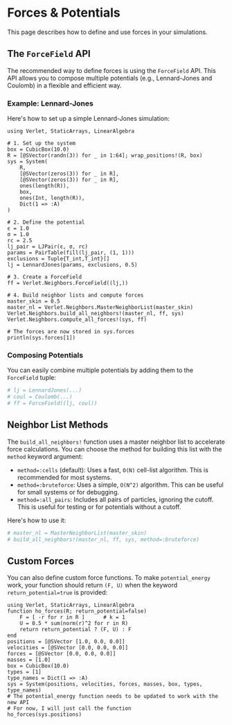 # Forces & Potentials

This page describes how to define and use forces in your simulations.

## The `ForceField` API

The recommended way to define forces is using the `ForceField` API. This API allows you to compose multiple potentials (e.g., Lennard-Jones and Coulomb) in a flexible and efficient way.

### Example: Lennard-Jones

Here's how to set up a simple Lennard-Jones simulation:

```@example forces
using Verlet, StaticArrays, LinearAlgebra

# 1. Set up the system
box = CubicBox(10.0)
R = [@SVector(randn(3)) for _ in 1:64]; wrap_positions!(R, box)
sys = System(
    R,
    [@SVector(zeros(3)) for _ in R],
    [@SVector(zeros(3)) for _ in R],
    ones(length(R)),
    box,
    ones(Int, length(R)),
    Dict(1 => :A)
)

# 2. Define the potential
ϵ = 1.0
σ = 1.0
rc = 2.5
lj_pair = LJPair(ϵ, σ, rc)
params = PairTable(fill(lj_pair, (1, 1)))
exclusions = Tuple{T_int,T_int}[]
lj = LennardJones(params, exclusions, 0.5)

# 3. Create a ForceField
ff = Verlet.Neighbors.ForceField((lj,))

# 4. Build neighbor lists and compute forces
master_skin = 0.5
master_nl = Verlet.Neighbors.MasterNeighborList(master_skin)
Verlet.Neighbors.build_all_neighbors!(master_nl, ff, sys)
Verlet.Neighbors.compute_all_forces!(sys, ff)

# The forces are now stored in sys.forces
println(sys.forces[1])
```

### Composing Potentials

You can easily combine multiple potentials by adding them to the `ForceField` tuple:

```julia
# lj = LennardJones(...)
# coul = Coulomb(...)
# ff = ForceField((lj, coul))
```

## Neighbor List Methods

The `build_all_neighbors!` function uses a master neighbor list to accelerate force calculations. You can choose the method for building this list with the `method` keyword argument:

-   `method=:cells` (default): Uses a fast, `O(N)` cell-list algorithm. This is recommended for most systems.
-   `method=:bruteforce`: Uses a simple, `O(N^2)` algorithm. This can be useful for small systems or for debugging.
-   `method=:all_pairs`: Includes all pairs of particles, ignoring the cutoff. This is useful for testing or for potentials without a cutoff.

Here's how to use it:

```julia
# master_nl = MasterNeighborList(master_skin)
# build_all_neighbors!(master_nl, ff, sys, method=:bruteforce)
```

## Custom Forces

You can also define custom force functions. To make `potential_energy` work, your function should return `(F, U)` when the keyword `return_potential=true` is provided:

```@example forces2
using Verlet, StaticArrays, LinearAlgebra
function ho_forces(R; return_potential=false)
    F = [ -r for r in R ]      # k = 1
    U = 0.5 * sum(norm(r)^2 for r in R)
    return return_potential ? (F, U) : F
end
positions = [@SVector [1.0, 0.0, 0.0]]
velocities = [@SVector [0.0, 0.0, 0.0]]
forces = [@SVector [0.0, 0.0, 0.0]]
masses = [1.0]
box = CubicBox(10.0)
types = [1]
type_names = Dict(1 => :A)
sys = System(positions, velocities, forces, masses, box, types, type_names)
# The potential_energy function needs to be updated to work with the new API
# For now, I will just call the function
ho_forces(sys.positions)
```